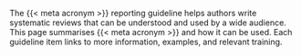 The {{< meta acronym >}} reporting guideline helps authors write systematic reviews that can be understood and used by a wide audience. This page summarises {{< meta acronym >}} and how it can be used. Each guideline item links to more information, examples, and relevant training.
